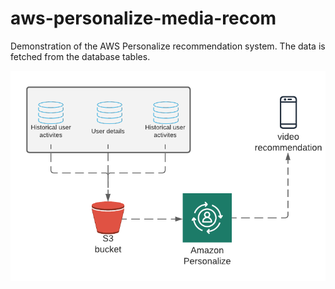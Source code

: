 # aws-personalize-media-recom

Demonstration of the AWS Personalize recommendation system. The data is fetched from the database tables. 


![aws personalize](aws-personalize-diagram.png)